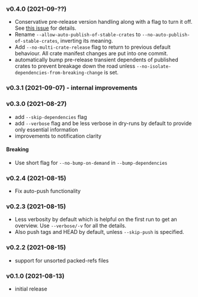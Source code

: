 ### v0.4.0 (2021-09-??)

- Conservative pre-release version handling along with a flag to turn it off. See [this issue][194] for details.
- Rename `--allow-auto-publish-of-stable-crates` to `--no-auto-publish-of-stable-crates`, inverting its meaning.
- Add `--no-multi-crate-release` flag to return to previous default behaviour. All crate manifest changes are put into one commit.
- automatically bump pre-release transient dependents of published crates to prevent breakage down the road unless 
  `--no-isolate-dependencies-from-breaking-change` is set.

[194]: https://github.com/Byron/gitoxide/issues/194

### v0.3.1 (2021-09-07) - internal improvements

### v0.3.0 (2021-08-27)

- add `--skip-dependencies` flag
- add `--verbose` flag and be less verbose in dry-runs by default to provide only essential information
- improvements to notification clarity

#### Breaking

- Use short flag for `--no-bump-on-demand` in `--bump-dependencies`

### v0.2.4 (2021-08-15)

- Fix auto-push functionality

### v0.2.3 (2021-08-15)

- Less verbosity by default which is helpful on the first run to get an overview. Use `--verbose/-v` for all the details.
- Also push tags and HEAD by default, unless `--skip-push` is specified.

### v0.2.2 (2021-08-15)

- support for unsorted packed-refs files

### v0.1.0 (2021-08-13)

- initial release
